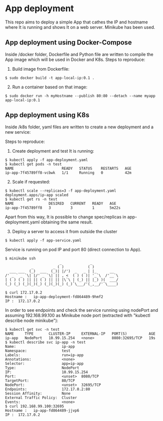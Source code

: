 # App deployment

This repo aims to deploy a simple App that cathes the IP and hostname where It is running and shows It on a web server. Minikube has been used.


## App deployment using Docker-Compose

Inside /docker folder, Dockerfile and Python file are written to compile the App image which will be used in Docker and K8s. Steps to reproduce:

1. Build image from Dockerfile:

```
$ sudo docker build -t app-local-ip:0.1 .
```

2. Run a container based on that image:

```
$ sudo docker run -h myHostname --publish 80:80 --detach --name myapp app-local-ip:0.1
```

## App deployment using K8s

Inside /k8s folder, yaml files are written to create a new deployment and a new service:

Steps to reproduce:

1. Create deployment and test It is running:

```
$ kubectl apply -f app-deployment.yaml
$ kubectl get pods -n test
NAME                      READY   STATUS    RESTARTS   AGE
ip-app-7f45789ff8-vcbwk   1/1     Running   0          42m
```

2. Scale if requested:

```
$ kubectl scale --replicas=3 -f app-deployment.yaml 
deployment.apps/ip-app scaled
$ kubectl get rs -n test
NAME                DESIRED   CURRENT   READY   AGE
ip-app-7f45789ff8   3         3         1       5m22s

```

Apart from this way, It is possible to change spec/replicas in app-deployment.yaml obtaining the same result.

3. Deploy a server to access it from outside the cluster

```
$ kubectl apply -f app-service.yaml 
```

Service is running on pod IP and port 80 (direct connection to App).
```
$ minikube ssh
                         _             _            
            _         _ ( )           ( )           
  ___ ___  (_)  ___  (_)| |/')  _   _ | |_      __  
/' _ ` _ `\| |/' _ `\| || , <  ( ) ( )| '_`\  /'__`\
| ( ) ( ) || || ( ) || || |\`\ | (_) || |_) )(  ___/
(_) (_) (_)(_)(_) (_)(_)(_) (_)`\___/'(_,__/'`\____)

$ curl 172.17.0.2
Hostname :   ip-app-deployment-fd864489-9hmf2
IP :  172.17.0.2
```
In order to see endpoints and check the service running using nodePort and assuming 192.168.99.100 as Minikube node port (extracted with "kubectl describe node minikube"):
```
$ kubectl get svc -n test
NAME     TYPE       CLUSTER-IP     EXTERNAL-IP   PORT(S)          AGE
ip-app   NodePort   10.99.15.254   <none>        8080:32695/TCP   19s
$ kubectl describe svc ip-app -n test
Name:                     ip-app
Namespace:                test
Labels:                   run=ip-app
Annotations:              <none>
Selector:                 app=ip-app
Type:                     NodePort
IP:                       10.99.15.254
Port:                     <unset>  8080/TCP
TargetPort:               80/TCP
NodePort:                 <unset>  32695/TCP
Endpoints:                172.17.0.2:80
Session Affinity:         None
External Traffic Policy:  Cluster
Events:                   <none>
$ curl 192.168.99.100:32695
Hostname :   ip-app-fd864489-jjvp6
IP :  172.17.0.2
```
